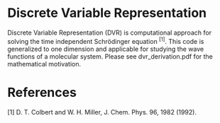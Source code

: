 # Discrete Variable Representation
Discrete Variable Representation (DVR) is computational approach for solving the time independent Schrödinger equation <sup>[1]</sup>.
This code is generalized to one dimension and applicable for studying the wave functions of a molecular system. Please see dvr_derivation.pdf for the mathematical motivation.

# References
[1] D. T. Colbert and W. H. Miller, J. Chem. Phys. 96, 1982 (1992).

